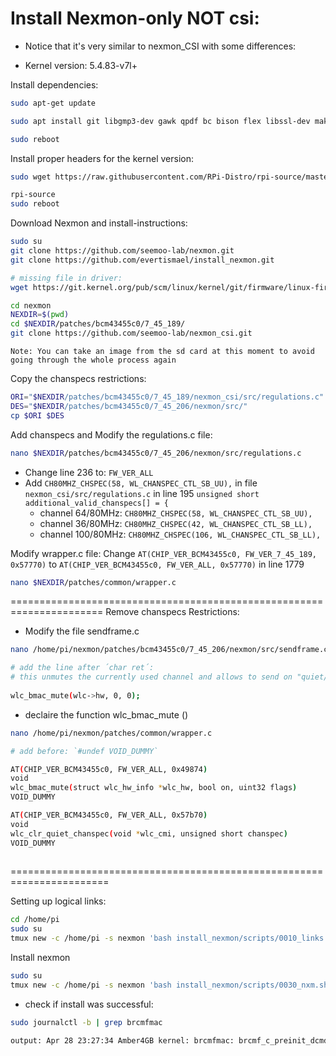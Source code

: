 # Install Nexmon-only NOT csi:

* Notice that it's very similar to nexmon_CSI with some differences:
- Kernel version: 5.4.83-v7l+


Install dependencies:
```sh
sudo apt-get update

sudo apt install git libgmp3-dev gawk qpdf bc bison flex libssl-dev make automake texinfo libtool-bin tcpdump tmux openssl libncurses5-dev

sudo reboot
```
Install proper headers for the kernel version:

```sh
sudo wget https://raw.githubusercontent.com/RPi-Distro/rpi-source/master/rpi-source -O /usr/local/bin/rpi-source && sudo chmod +x /usr/local/bin/rpi-source && /usr/local/bin/rpi-source -q --tag-update

rpi-source
sudo reboot
```

Download Nexmon and install-instructions:
```sh
sudo su
git clone https://github.com/seemoo-lab/nexmon.git
git clone https://github.com/evertismael/install_nexmon.git

# missing file in driver:
wget https://git.kernel.org/pub/scm/linux/kernel/git/firmware/linux-firmware.git/tree/brcm/brcmfmac43455-sdio.raspberrypi,4-model-b.txt

cd nexmon
NEXDIR=$(pwd)
cd $NEXDIR/patches/bcm43455c0/7_45_189/
git clone https://github.com/seemoo-lab/nexmon_csi.git
```

`Note: You can take an image from the sd card at this moment to avoid going through the whole process again`

Copy the chanspecs restrictions:
``` sh
ORI="$NEXDIR/patches/bcm43455c0/7_45_189/nexmon_csi/src/regulations.c"
DES="$NEXDIR/patches/bcm43455c0/7_45_206/nexmon/src/"
cp $ORI $DES 
```

Add chanspecs and Modify the regulations.c file:

```sh
nano $NEXDIR/patches/bcm43455c0/7_45_206/nexmon/src/regulations.c
```
-  Change line 236 to: `FW_VER_ALL`
- Add `CH80MHZ_CHSPEC(58, WL_CHANSPEC_CTL_SB_UU),` in file  `nexmon_csi/src/regulations.c` in line 195 `unsigned short additional_valid_chanspecs[] = {`
	- channel 64/80MHz:  `CH80MHZ_CHSPEC(58, WL_CHANSPEC_CTL_SB_UU),`
	- channel 36/80MHz:  `CH80MHZ_CHSPEC(42, WL_CHANSPEC_CTL_SB_LL),`
	- channel 100/80MHz:  `CH80MHZ_CHSPEC(106, WL_CHANSPEC_CTL_SB_LL),`

Modify wrapper.c file: Change `AT(CHIP_VER_BCM43455c0, FW_VER_7_45_189, 0x57770)` to `AT(CHIP_VER_BCM43455c0, FW_VER_ALL, 0x57770)` in line 1779
```sh
nano $NEXDIR/patches/common/wrapper.c
```

======================================================================
Remove chanspecs Restrictions:

- Modify the file sendframe.c  
```sh
nano /home/pi/nexmon/patches/bcm43455c0/7_45_206/nexmon/src/sendframe.c

# add the line after ´char ret´:
# this unmutes the currently used channel and allows to send on "quiet/passive" channels
    
wlc_bmac_mute(wlc->hw, 0, 0);
```
- declaire the function wlc_bmac_mute ()

```sh
nano /home/pi/nexmon/patches/common/wrapper.c

# add before: `#undef VOID_DUMMY`

AT(CHIP_VER_BCM43455c0, FW_VER_ALL, 0x49874)
void
wlc_bmac_mute(struct wlc_hw_info *wlc_hw, bool on, uint32 flags)
VOID_DUMMY

AT(CHIP_VER_BCM43455c0, FW_VER_ALL, 0x57b70)
void
wlc_clr_quiet_chanspec(void *wlc_cmi, unsigned short chanspec)
VOID_DUMMY
   
```
=======================================================================

Setting up logical links:
```sh
cd /home/pi
sudo su
tmux new -c /home/pi -s nexmon 'bash install_nexmon/scripts/0010_links.sh | tee ./0010.log'
```
Install nexmon
```sh
sudo su
tmux new -c /home/pi -s nexmon 'bash install_nexmon/scripts/0030_nxm.sh | tee ./0030.log'
```
- check if install was successful:
```sh
sudo journalctl -b | grep brcmfmac

output: Apr 28 23:27:34 Amber4GB kernel: brcmfmac: brcmf_c_preinit_dcmds: Firmware: BCM4345/6 wl0: Apr 28 2021 23:27:00 version 7.45.189 (nexmon.org/csi: v0.1.1-5-g9d86-1)
```


<!--stackedit_data:
eyJoaXN0b3J5IjpbNjg1MzgzOTA4LC0xOTQxMjkyNTc1LDk2ND
k2NDMyNiwtMTk4MjU0Mjg0MCwxNjg3NzM1MjA3LDMzMzY0MTUw
OCwxMzIyOTQ5MzY4LC0zNjMxNzk1NzksMTY1OTA4MjYzOCwxOT
A5MDY0MTg4LC0xODk5NDgxNDk3LC0xMzI0MDcwNDI5LC0xOTgz
Nzc5NzE2LC02OTAzNDI4NjEsMTA3NDkwMzM4MSw1ODE1Mzc4MD
EsMTUzODU5MzkxNSwtMTk1Nzc3NjY1MSwxMzQwNDA0ODgyXX0=

-->